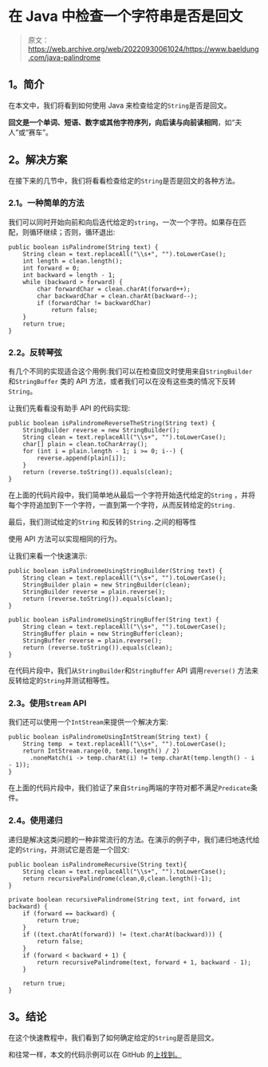 # 在 Java 中检查一个字符串是否是回文

> 原文：<https://web.archive.org/web/20220930061024/https://www.baeldung.com/java-palindrome>

## 1。简介

在本文中，我们将看到如何使用 Java 来检查给定的`String`是否是回文。

**回文是一个单词、短语、数字或其他字符序列，向后读与向前读相同**，如“夫人”或“赛车”。

## 2。解决方案

在接下来的几节中，我们将看看检查给定的`String`是否是回文的各种方法。

### 2.1。一种简单的方法

我们可以同时开始向前和向后迭代给定的`string`，一次一个字符。如果存在匹配，则循环继续；否则，循环退出:

```
public boolean isPalindrome(String text) {
    String clean = text.replaceAll("\\s+", "").toLowerCase();
    int length = clean.length();
    int forward = 0;
    int backward = length - 1;
    while (backward > forward) {
        char forwardChar = clean.charAt(forward++);
        char backwardChar = clean.charAt(backward--);
        if (forwardChar != backwardChar)
            return false;
    }
    return true;
}
```

### 2.2。反转琴弦

有几个不同的实现适合这个用例:我们可以在检查回文时使用来自`StringBuilder` 和`StringBuffer` 类的 API 方法，或者我们可以在没有这些类的情况下反转`String`。

让我们先看看没有助手 API 的代码实现:

```
public boolean isPalindromeReverseTheString(String text) {
    StringBuilder reverse = new StringBuilder();
    String clean = text.replaceAll("\\s+", "").toLowerCase();
    char[] plain = clean.toCharArray();
    for (int i = plain.length - 1; i >= 0; i--) {
        reverse.append(plain[i]);
    }
    return (reverse.toString()).equals(clean);
}
```

在上面的代码片段中，我们简单地从最后一个字符开始迭代给定的`String` ，并将每个字符追加到下一个字符，一直到第一个字符，从而反转给定的`String.`

最后，我们测试给定的`String` 和反转的`String.`之间的相等性

使用 API 方法可以实现相同的行为。

让我们来看一个快速演示:

```
public boolean isPalindromeUsingStringBuilder(String text) {
    String clean = text.replaceAll("\\s+", "").toLowerCase();
    StringBuilder plain = new StringBuilder(clean);
    StringBuilder reverse = plain.reverse();
    return (reverse.toString()).equals(clean);
}

public boolean isPalindromeUsingStringBuffer(String text) {
    String clean = text.replaceAll("\\s+", "").toLowerCase();
    StringBuffer plain = new StringBuffer(clean);
    StringBuffer reverse = plain.reverse();
    return (reverse.toString()).equals(clean);
}
```

在代码片段中，我们从`StringBuilder`和`StringBuffer` API 调用`reverse()` 方法来反转给定的`String`并测试相等性。

### 2.3。使用`Stream` API

我们还可以使用一个`IntStream`来提供一个解决方案:

```
public boolean isPalindromeUsingIntStream(String text) {
    String temp  = text.replaceAll("\\s+", "").toLowerCase();
    return IntStream.range(0, temp.length() / 2)
      .noneMatch(i -> temp.charAt(i) != temp.charAt(temp.length() - i - 1));
}
```

在上面的代码片段中，我们验证了来自`String`两端的字符对都不满足`Predicate`条件。

### 2.4。使用递归

递归是解决这类问题的一种非常流行的方法。在演示的例子中，我们递归地迭代给定的`String`，并测试它是否是一个回文:

```
public boolean isPalindromeRecursive(String text){
    String clean = text.replaceAll("\\s+", "").toLowerCase();
    return recursivePalindrome(clean,0,clean.length()-1);
}

private boolean recursivePalindrome(String text, int forward, int backward) {
    if (forward == backward) {
        return true;
    }
    if ((text.charAt(forward)) != (text.charAt(backward))) {
        return false;
    }
    if (forward < backward + 1) {
        return recursivePalindrome(text, forward + 1, backward - 1);
    }

    return true;
}
```

## 3。结论

在这个快速教程中，我们看到了如何确定给定的`String`是否是回文。

和往常一样，本文的代码示例可以在 GitHub 的[上找到。](https://web.archive.org/web/20220626081044/https://github.com/eugenp/tutorials/tree/master/core-java-modules/core-java-string-algorithms)